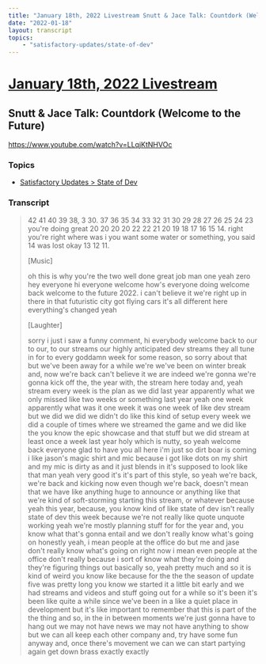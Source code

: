 ```yaml
---
title: "January 18th, 2022 Livestream Snutt & Jace Talk: Countdork (Welcome to the Future)"
date: "2022-01-18"
layout: transcript
topics:
    - "satisfactory-updates/state-of-dev"
---
```

# [January 18th, 2022 Livestream](../2022-01-18.md)
## Snutt & Jace Talk: Countdork (Welcome to the Future)
https://www.youtube.com/watch?v=LLqjKtNHVOc

### Topics
* [Satisfactory Updates > State of Dev](../topics/satisfactory-updates/state-of-dev.md)

### Transcript

> 42 41 40 39 38, 3 30. 37 36 35 34 33 32 31 30 29 28 27 26 25 24 23 you're doing great 20 20 20 20 22 22 21 20 19 18 17 16 15 14. right you're right where was i you want some water or something, you said 14 was lost okay 13 12 11.
>
> [Music]
>
> oh this is why you're the two well done great job man one yeah zero hey everyone hi everyone welcome how's everyone doing welcome back welcome to the future 2022. i can't believe it we're right up in there in that futuristic city got flying cars it's all different here everything's changed yeah
>
> [Laughter]
>
> sorry i just i saw a funny comment, hi everybody welcome back to our to our, to our streams our highly anticipated dev streams they all tune in for to every goddamn week for some reason, so sorry about that but we've been away for a while we're we've been on winter break and, now we're back can't believe it we are indeed we're gonna we're gonna kick off the, the year with, the stream here today and, yeah stream every week is the plan as we did last year apparently what we only missed like two weeks or something last year yeah one week apparently what was it one week it was one week of like dev stream but we did we did we didn't do like this kind of setup every week we did a couple of times where we streamed the game and we did like the you know the epic showcase and that stuff but we did stream at least once a week last year holy which is nutty, so yeah welcome back everyone glad to have you all here i'm just so dirt boar is coming i like jason's magic shirt and mic because i got like dots on my shirt and my mic is dirty as and it just blends in it's supposed to look like that man yeah very good it's it's part of this style, so yeah we're back, we're back and kicking now even though we're back, doesn't mean that we have like anything huge to announce or anything like that we're kind of soft-storming starting this stream, or whatever because yeah this year, because, you know kind of like state of dev isn't really state of dev this week because we're not really like quote unquote working yeah we're mostly planning stuff for for the year and, you know what that's gonna entail and we don't really know what's going on honestly yeah, i mean people at the office do but me and jase don't really know what's going on right now i mean even people at the office don't really because i sort of know what they're doing and they're figuring things out basically so, yeah pretty much and so it is kind of weird you know like because for the the the season of update five was pretty long you know we started it a little bit early and we had streams and videos and stuff going out for a while so it's been it's been like quite a while since we've been in a like a quiet place in development but it's like important to remember that this is part of the the thing and so, in the in between moments we're just gonna have to hang out we may not have news we may not have anything to show but we can all keep each other company and, try have some fun anyway and, once there's movement we can we can start partying again get down brass exactly exactly
